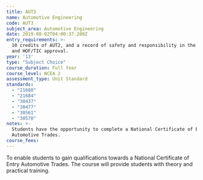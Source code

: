 ```yaml
---
title: AUT3
name: Automotive Engineering
code: AUT3
subject_area: Automotive Engineering
date: 2019-08-02T04:00:37.288Z
entry_requirements: >-
  10 credits of AUT2, and a record of safety and responsibility in the Workshop
  and HOF/TIC approval.
year: '13'
type: "Subject Choice"
course_duration: Full Year
course_level: NCEA 2
assessment_type: Unit Standard
standards:
  - "21680"
  - "21684"
  - "30437"
  - "30477"
  - "30561"
  - "30570"
notes: >-
  Students have the opportunity to complete a National Certificate of Entry
  Automotive Trades.
course_fees:
---
```

To enable students to gain qualifications towards a National Certificate of Entry Automotive Trades. The course will provide students with theory and practical training.
